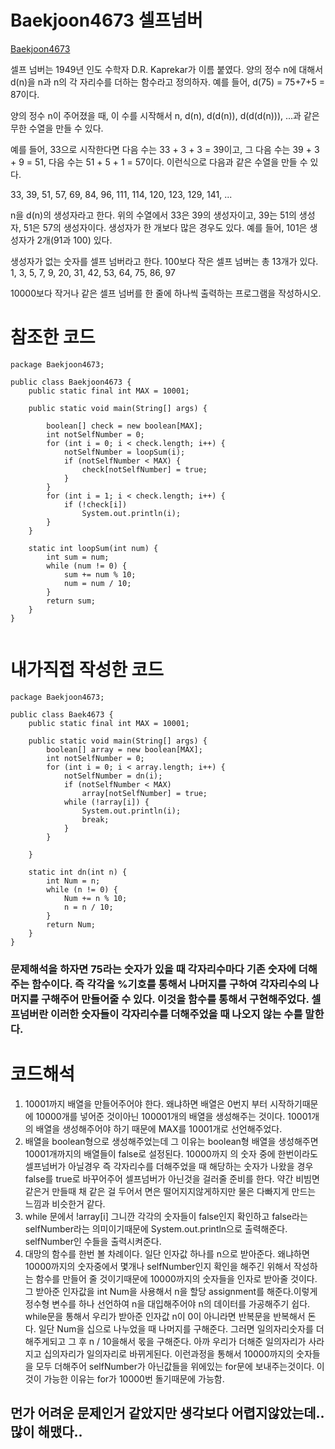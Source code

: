 Baekjoon4673 셀프넘버 
====
[Baekjoon4673](https://www.acmicpc.net/problem/4673)


셀프 넘버는 1949년 인도 수학자 D.R. Kaprekar가 이름 붙였다. 양의 정수 n에 대해서 d(n)을 n과 n의 각 자리수를 더하는 함수라고 정의하자. 예를 들어, d(75) = 75+7+5 = 87이다.

양의 정수 n이 주어졌을 때, 이 수를 시작해서 n, d(n), d(d(n)), d(d(d(n))), ...과 같은 무한 수열을 만들 수 있다. 

예를 들어, 33으로 시작한다면 다음 수는 33 + 3 + 3 = 39이고, 그 다음 수는 39 + 3 + 9 = 51, 다음 수는 51 + 5 + 1 = 57이다. 이런식으로 다음과 같은 수열을 만들 수 있다.

33, 39, 51, 57, 69, 84, 96, 111, 114, 120, 123, 129, 141, ...

n을 d(n)의 생성자라고 한다. 위의 수열에서 33은 39의 생성자이고, 39는 51의 생성자, 51은 57의 생성자이다. 생성자가 한 개보다 많은 경우도 있다. 예를 들어, 101은 생성자가 2개(91과 100) 있다. 

생성자가 없는 숫자를 셀프 넘버라고 한다. 100보다 작은 셀프 넘버는 총 13개가 있다. 1, 3, 5, 7, 9, 20, 31, 42, 53, 64, 75, 86, 97

10000보다 작거나 같은 셀프 넘버를 한 줄에 하나씩 출력하는 프로그램을 작성하시오. 

# 참조한 코드 
```
package Baekjoon4673;

public class Baekjoon4673 {
    public static final int MAX = 10001;

    public static void main(String[] args) {

        boolean[] check = new boolean[MAX];
        int notSelfNumber = 0;
        for (int i = 0; i < check.length; i++) {
            notSelfNumber = loopSum(i);
            if (notSelfNumber < MAX) {
                check[notSelfNumber] = true;
            }
        }
        for (int i = 1; i < check.length; i++) {
            if (!check[i])
                System.out.println(i);
        }
    }

    static int loopSum(int num) {
        int sum = num;
        while (num != 0) {
            sum += num % 10;
            num = num / 10;
        }
        return sum;
    }
}


```



# 내가직접 작성한 코드 
```
package Baekjoon4673;

public class Baek4673 {
    public static final int MAX = 10001;

    public static void main(String[] args) {
        boolean[] array = new boolean[MAX];
        int notSelfNumber = 0;
        for (int i = 0; i < array.length; i++) {
            notSelfNumber = dn(i);
            if (notSelfNumber < MAX)
                array[notSelfNumber] = true;
            while (!array[i]) {
                System.out.println(i);
                break;
            }
        }

    }

    static int dn(int n) {
        int Num = n;
        while (n != 0) {
            Num += n % 10;
            n = n / 10;
        }
        return Num;
    }
}
```

### 문제해석을 하자면 75라는 숫자가 있을 때 각자리수마다 기존 숫자에 더해주는 함수이다. 즉 각각을 %기호를 통해서 나머지를 구하여 각자리수의 나머지를 구해주어 만들어줄 수 있다.  이것을 함수를 통해서 구현해주었다.  셀프넘버란 이러한 숫자들이 각자리수를 더해주었을 때 나오지 않는 수를 말한다. 

# 코드해석
1. 10001까지 배열을 만들어주어야 한다. 왜냐하면 배열은 0번지 부터 시작하기때문에 10000개를 넣어준 것이아닌 100001개의 배열을 생성해주는 것이다. 10001개의 배열을 생성해주어야 하기 때문에 MAX를 10001개로 선언해주었다.
2. 배열을 boolean형으로 생성해주었는데 그 이유는 boolean형 배열을 생성해주면 10001개까지의 배열들이 false로 설정된다.  10000까지 의 숫자 중에 한번이라도 셀프넘버가 아닐경우 즉 각자리수를 더해주었을 때 해당하는 숫자가 나왔을 경우 false를 true로 바꾸어주어 셀프넘버가 아닌것을 걸러줄 준비를 한다. 약간 비빔면같은거 만들때 채 같은 걸 두어서 면은 떨어지지않게하지만 물은 다빠지게 만드는 느낌과 비슷한거 같다. 
3. while 문에서 !array[i] 그니깐 각각의 숫자들이 false인지 확인하고 false라는 selfNumber라는 의미이기때문에 System.out.println으로 출력해준다. selfNumber인 수들을 출력시켜준다. 
4. 대망의 함수를 한번 볼 차례이다. 일단 인자값 하나를 n으로 받아준다. 왜냐하면 10000까지의 숫자중에서 몇개나 selfNumber인지 확인을 해주긴 위해서 작성하는 함수를 만들어 줄 것이기때문에 10000까지의 숫자들을 인자로 받아줄 것이다. 그 받아준 인자값을 
int Num을 사용해서 n을 할당 assignment를 해준다.이렇게 정수형 변수를 하나 선언하여 n을 대입해주어야 n의 데이터를 가공해주기 쉽다. 
while문을 통해서 우리가 받아준 인자값 n이 0이 아니라면 반복문을 반복해서 돈다. 일단 Num을 십으로 나누었을 때 나머지를 구해준다. 그러면 일의자리숫자를 더해주게되고 그 후 n / 10을해서 몫을 구해준다. 아까 우리가 더해준 일의자리가 사라지고 십의자리가 일의자리로 바뀌게된다. 이런과정을 통해서 10000까지의 숫자들을 모두 더해주어 selfNumber가 아닌값들을 위에있는 for문에 보내주는것이다. 이것이 가능한 이유는 for가 10000번 돌기때문에 가능함. 


## 먼가 어려운 문제인거 같았지만 생각보다 어렵지않았는데.. 많이 해맸다..